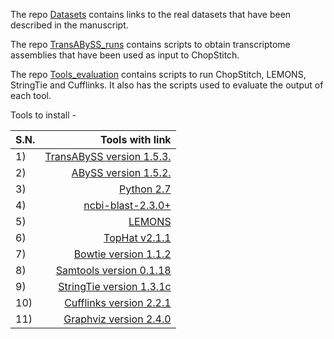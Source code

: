 The repo [Datasets](./Datasets) contains links to the real datasets that have been described in the manuscript.
     
The repo [TransABySS_runs](./TransABySS_runs) contains scripts to obtain transcriptome assemblies that have been used as input to ChopStitch.
       
The repo [Tools_evaluation](./Tools_evaluation) contains scripts to run ChopStitch, LEMONS, StringTie and Cufflinks. It also has the scripts used to evaluate the output of each tool.     
      
Tools to install -
      
|S.N.|Tools with link|
|------|-----:|
|1)| [TransABySS version 1.5.3.](http://www.bcgsc.ca/platform/bioinfo/software/trans-abyss/releases/1.5.3)|
|2)| [ABySS version 1.5.2.](http://www.bcgsc.ca/platform/bioinfo/software/abyss/releases/1.5.2)|
|3)| [Python 2.7](https://www.python.org/download/releases/2.7/)|
|4)| [ncbi-blast-2.3.0+](https://goo.gl/KWhfJ9)|
|5)| [LEMONS](http://lifeserv.bgu.ac.il/wb/dmishmar/pages/lemons.php)|
|6)| [TopHat v2.1.1](https://ccb.jhu.edu/software/tophat/tutorial.shtml)|
|7)|[Bowtie version 1.1.2](http://bowtie-bio.sourceforge.net/index.shtml)|
|8)|[Samtools version 0.1.18](http://samtools.sourceforge.net/)|
|9)| [StringTie version 1.3.1c](https://ccb.jhu.edu/software/stringtie/index.shtml)|
|10)| [Cufflinks version 2.2.1](http://cole-trapnell-lab.github.io/cufflinks/)|
|11)| [Graphviz version 2.4.0](http://www.graphviz.org/Download..php)|
 
